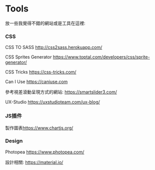 # Tools #
放一些我覺得不錯的網站或是工具在這裡:
### CSS ###
CSS TO SASS <http://css2sass.herokuapp.com/>

CSS Sprites Generator <https://www.toptal.com/developers/css/sprite-generator/>

CSS Tricks <https://css-tricks.com/>

Can I Use <https://caniuse.com>

參考視差滾動呈現方式的網站: <https://smartslider3.com/>

UX-Studio <https://uxstudioteam.com/ux-blog/>

### JS插件 ###
製作圖表<https://www.chartjs.org/>
<br />
### Design ###
Photopea <https://www.photopea.com/>

設計相關: <https://material.io/>
